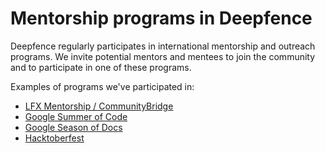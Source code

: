 # Mentorship programs in Deepfence


Deepfence regularly participates in international mentorship and outreach programs.
We invite potential mentors and mentees to join the community and
to participate in one of these programs.

Examples of programs we've participated in:

- [LFX Mentorship / CommunityBridge](https://mentorship.lfx.linuxfoundation.org/)
- [Google Summer of Code](https://summerofcode.withgoogle.com)
- [Google Season of Docs](https://developers.google.com/season-of-docs)
- [Hacktoberfest](https://hacktoberfest.digitalocean.com/)

